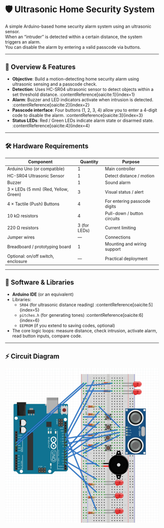 # 🛡️ Ultrasonic Home Security System

A simple Arduino-based home security alarm system using an ultrasonic sensor.  
When an “intruder” is detected within a certain distance, the system triggers an alarm.  
You can disable the alarm by entering a valid passcode via buttons.  


---

## 📌 Overview & Features

- **Objective**: Build a motion-detecting home security alarm using ultrasonic sensing and a passcode check.  
- **Detection**: Uses HC-SR04 ultrasonic sensor to detect objects within a set threshold distance. :contentReference[oaicite:1]{index=1}  
- **Alarm**: Buzzer and LED indicators activate when intrusion is detected. :contentReference[oaicite:2]{index=2}  
- **Passcode interface**: Four buttons (1, 2, 3, 4) allow you to enter a 4-digit code to disable the alarm. :contentReference[oaicite:3]{index=3}  
- **Status LEDs**: Red / Green LEDs indicate alarm state or disarmed state. :contentReference[oaicite:4]{index=4}  

---

## 🛠️ Hardware Requirements

| Component | Quantity | Purpose |
|-----------|----------|---------|
| Arduino Uno (or compatible) | 1 | Main controller |
| HC-SR04 Ultrasonic Sensor | 1 | Detect distance / motion |
| Buzzer | 1 | Sound alarm |
| 3 × LEDs (5 mm) (Red, Yellow, Green) | 3 | Visual status / alert |
| 4 × Tactile (Push) Buttons | 4 | For entering passcode digits |
| 10 kΩ resistors | 4 | Pull-down / button circuits |
| 220 Ω resistors | 3 (for LEDs) | Current limiting |
| Jumper wires | — | Connections |
| Breadboard / prototyping board | 1 | Mounting and wiring support |
| Optional: on/off switch, enclosure | — | Practical deployment |

---

## 🧰 Software & Libraries

- **Arduino IDE** (or an equivalent)  
- Libraries:
  - `SR04` (for ultrasonic distance reading) :contentReference[oaicite:5]{index=5}  
  - `pitches.h` (for generating tones) :contentReference[oaicite:6]{index=6}  
  - `EEPROM` (if you extend to saving codes, optional)  
- The core logic loops: measure distance, check intrusion, activate alarm, read button inputs, compare code.  

---

## ⚡ Circuit Diagram

![Circuit Diagram](images/circuit.jpeg)
